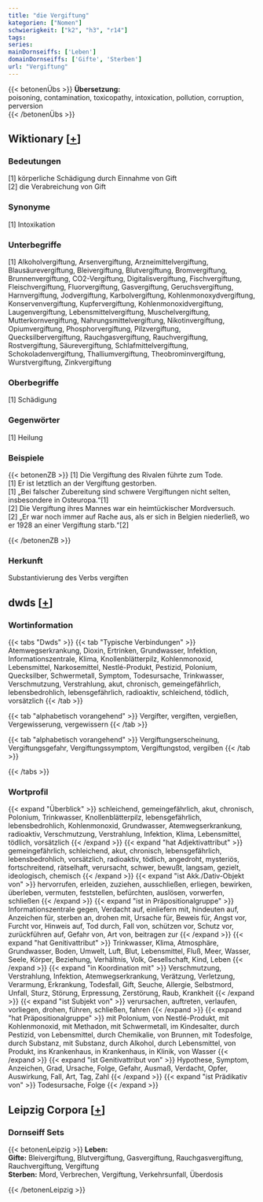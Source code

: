 ```yaml
---
title: "die Vergiftung"
kategorien: ["Nomen"]
schwierigkeit: ["k2", "h3", "r14"]
tags:
series:
mainDornseiffs: ['Leben']
domainDornseiffs: ['Gifte', 'Sterben']
url: "Vergiftung"
---
```


{{< betonenÜbs >}}
**Übersetzung:**  
poisoning, contamination, toxicopathy, intoxication, pollution, corruption, perversion  
{{< /betonenÜbs >}}

## Wiktionary [[+](https://de.wiktionary.org/wiki/Vergiftung)]

### Bedeutungen
[1] körperliche Schädigung durch Einnahme von Gift  
[2] die Verabreichung von Gift  

### Synonyme
[1] Intoxikation  

### Unterbegriffe
[1] Alkoholvergiftung, Arsenvergiftung, Arzneimittelvergiftung, Blausäurevergiftung, Bleivergiftung, Blutvergiftung, Bromvergiftung, Brunnenvergiftung, CO2-Vergiftung, Digitalisvergiftung, Fischvergiftung, Fleischvergiftung, Fluorvergiftung, Gasvergiftung, Geruchsvergiftung, Harnvergiftung, Jodvergiftung, Karbolvergiftung, Kohlenmonoxydvergiftung, Konservenvergiftung, Kupfervergiftung, Kohlenmonoxidvergiftung, Laugenvergiftung,  Lebensmittelvergiftung, Muschelvergiftung, Mutterkornvergiftung, Nahrungsmittelvergiftung, Nikotinvergiftung, Opiumvergiftung, Phosphorvergiftung, Pilzvergiftung, Quecksilbervergiftung, Rauchgasvergiftung, Rauchvergiftung, Rostvergiftung, Säurevergiftung, Schlafmittelvergiftung, Schokoladenvergiftung, Thalliumvergiftung, Theobrominvergiftung, Wurstvergiftung, Zinkvergiftung  

### Oberbegriffe
[1] Schädigung  

### Gegenwörter
[1] Heilung  

### Beispiele
{{< betonenZB >}}
[1] Die Vergiftung des Rivalen führte zum Tode.  
[1] Er ist letztlich an der Vergiftung gestorben.  
[1] „Bei falscher Zubereitung sind schwere Vergiftungen nicht selten, insbesondere in Osteuropa.“[1]  
[2] Die Vergiftung ihres Mannes war ein heimtückischer Mordversuch.  
[2] „Er war noch immer auf Rache aus, als er sich in Belgien niederließ, wo er 1928 an einer Vergiftung starb.“[2]  

{{< /betonenZB >}}
### Herkunft
Substantivierung des Verbs vergiften  



## dwds [[+](https://www.dwds.de/wb/Vergiftung)]

### Wortinformation
{{< tabs "Dwds" >}}
{{< tab "Typische Verbindungen" >}}
Atemwegserkrankung, Dioxin, Ertrinken, Grundwasser, Infektion, Informationszentrale, Klima, Knollenblätterpilz, Kohlenmonoxid, Lebensmittel, Narkosemittel, Nestlé-Produkt, Pestizid, Polonium, Quecksilber, Schwermetall, Symptom, Todesursache, Trinkwasser, Verschmutzung, Verstrahlung, akut, chronisch, gemeingefährlich, lebensbedrohlich, lebensgefährlich, radioaktiv, schleichend, tödlich, vorsätzlich
{{< /tab >}}

{{< tab "alphabetisch vorangehend" >}}
Vergifter, vergiften, vergießen, Vergewisserung, vergewissern
{{< /tab >}}

{{< tab "alphabetisch vorangehend" >}}
Vergiftungserscheinung, Vergiftungsgefahr, Vergiftungssymptom, Vergiftungstod, vergilben
{{< /tab >}}

{{< /tabs >}}

### Wortprofil
{{< expand "Überblick" >}} schleichend, gemeingefährlich, akut, chronisch, Polonium, Trinkwasser, Knollenblätterpilz, lebensgefährlich, lebensbedrohlich, Kohlenmonoxid, Grundwasser, Atemwegserkrankung, radioaktiv, Verschmutzung, Verstrahlung, Infektion, Klima, Lebensmittel, tödlich, vorsätzlich {{< /expand >}}
{{< expand "hat Adjektivattribut" >}} gemeingefährlich, schleichend, akut, chronisch, lebensgefährlich, lebensbedrohlich, vorsätzlich, radioaktiv, tödlich, angedroht, mysteriös, fortschreitend, rätselhaft, verursacht, schwer, bewußt, langsam, gezielt, ideologisch, chemisch {{< /expand >}}
{{< expand "ist Akk./Dativ-Objekt von" >}} hervorrufen, erleiden, zuziehen, ausschließen, erliegen, bewirken, überleben, vermuten, feststellen, befürchten, auslösen, vorwerfen, schließen {{< /expand >}}
{{< expand "ist in Präpositionalgruppe" >}} Informationszentrale gegen, Verdacht auf, einliefern mit, hindeuten auf, Anzeichen für, sterben an, drohen mit, Ursache für, Beweis für, Angst vor, Furcht vor, Hinweis auf, Tod durch, Fall von, schützen vor, Schutz vor, zurückführen auf, Gefahr von, Art von, beitragen zur {{< /expand >}}
{{< expand "hat Genitivattribut" >}} Trinkwasser, Klima, Atmosphäre, Grundwasser, Boden, Umwelt, Luft, Blut, Lebensmittel, Fluß, Meer, Wasser, Seele, Körper, Beziehung, Verhältnis, Volk, Gesellschaft, Kind, Leben {{< /expand >}}
{{< expand "in Koordination mit" >}} Verschmutzung, Verstrahlung, Infektion, Atemwegserkrankung, Verätzung, Verletzung, Verarmung, Erkrankung, Todesfall, Gift, Seuche, Allergie, Selbstmord, Unfall, Sturz, Störung, Erpressung, Zerstörung, Raub, Krankheit {{< /expand >}}
{{< expand "ist Subjekt von" >}} verursachen, auftreten, verlaufen, vorliegen, drohen, führen, schließen, fahren {{< /expand >}}
{{< expand "hat Präpositionalgruppe" >}} mit Polonium, von Nestlé-Produkt, mit Kohlenmonoxid, mit Methadon, mit Schwermetall, im Kindesalter, durch Pestizid, von Lebensmittel, durch Chemikalie, von Brunnen, mit Todesfolge, durch Substanz, mit Substanz, durch Alkohol, durch Lebensmittel, von Produkt, ins Krankenhaus, in Krankenhaus, in Klinik, von Wasser {{< /expand >}}
{{< expand "ist Genitivattribut von" >}} Hypothese, Symptom, Anzeichen, Grad, Ursache, Folge, Gefahr, Ausmaß, Verdacht, Opfer, Auswirkung, Fall, Art, Tag, Zahl {{< /expand >}}
{{< expand "ist Prädikativ von" >}} Todesursache, Folge {{< /expand >}}

## Leipzig Corpora [[+](https://corpora.uni-leipzig.de/en/res?word=Vergiftung&corpusId=deu_newscrawl-public_2018)]

### Dornseiff Sets
{{< betonenLeipzig >}}
**Leben:**  
**Gifte:** Bleivergiftung, Blutvergiftung, Gasvergiftung, Rauchgasvergiftung, Rauchvergiftung, Vergiftung  
**Sterben:** Mord, Verbrechen, Vergiftung, Verkehrsunfall, Überdosis  

{{< /betonenLeipzig >}}
